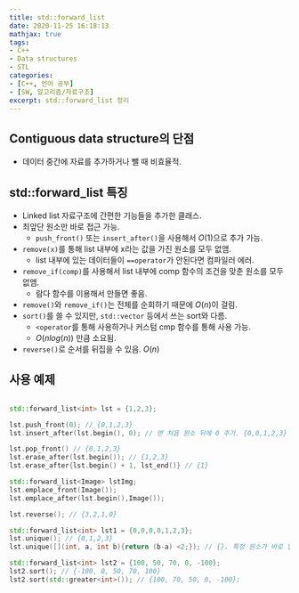 ```yaml
---
title: std::forward_list
date: 2020-11-25 16:18:13
mathjax: true
tags: 
- C++
- Data structures
- STL
categories: 
- [C++, 언어 공부]
- [SW, 알고리즘/자료구조]
excerpt: std::forward_list 정리
---
```


## Contiguous data structure의 단점

- 데이터 중간에 자료를 추가하거나 뺄 때 비효율적.

## std::forward_list 특징

- Linked list 자료구조에 간편한 기능들을 추가한 클래스.
- 최앞단 원소만 바로 접근 가능.
  - `push_front()` 또는 `insert_after()`을 사용해서 $O(1)$으로 추가 가능.
- `remove(x)`를 통해 list 내부에 x라는 값을 가진 원소를 모두 없앰.
  - list 내부에 있는 데이터들이 `==operator`가 안된다면 컴파일러 에러.
- `remove_if(comp)`를 사용해서 list 내부에 comp 함수의 조건을 맞춘 원소를 모두 없앰.
  - 람다 함수를 이용해서 만들면 좋음.
- `remove()`와 `remove_if()`는 전체를 순회하기 때문에 $O(n)$이 걸림.
- `sort()`를 쓸 수 있지만, `std::vector` 등에서 쓰는 sort와 다름.
  - `<operator`를 통해 사용하거나 커스텀 cmp 함수를 통해 사용 가능.
  - $O(n log(n))$ 만큼 소요됨.
- `reverse()`로 순서를 뒤집을 수 있음. $O(n)$

## 사용 예제

```cpp

std::forward_list<int> lst = {1,2,3};

lst.push_front(0); // {0,1,2,3}
lst.insert_after(lst.begin(), 0); // 맨 처음 원소 뒤에 0 추가. {0,0,1,2,3}

lst.pop_front() // {0,1,2,3}
lst.erase_after(lst.begin()); // {1,2,3}
lst.erase_after{lst.begin() + 1, lst_end()} // {1}

std::forward_list<Image> lstImg;
lst.emplace_front(Image());
lst.emplace_after(lst.begin(),Image());

lst.reverse(); // {3,2,1,0}

std::forward_list<int> lst1 = {0,0,0,0,1,2,3};
lst.unique(); // {0,1,2,3}
lst.unique([](int, a, int b){return (b-a) <2;}); // {}. 특정 원소가 바로 앞 원소보다 2 이상 크지 않으면 삭제.

std::forward_list<int> lst2 = {100, 50, 70, 0, -100};
lst2.sort(); // {-100, 0, 50, 70, 100}
lst2.sort(std::greater<int>()); // {100, 70, 50, 0, -100};


```